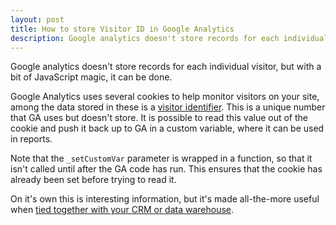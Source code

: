 ```yaml
---
layout: post
title: How to store Visitor ID in Google Analytics
description: Google analytics doesn't store records for each individual visitor, but with a bit of JavaScript magic, it can be done.
---
```

Google analytics doesn't store records for each individual visitor, but with a bit of JavaScript magic, it can be done.

Google Analytics uses several cookies to help monitor visitors on your site, among the data stored in these is a [visitor identifier][1].
This is a unique number that GA uses but doesn't store. It is possible to read this value out of the cookie and push it back up to GA in a custom variable, where it can be used in reports.

<script src="https://gist.github.com/craig552uk/6103720.js"></script>

Note that the `_setCustomVar` parameter is wrapped in a function, so that it isn't called until after the GA code has run. 
This ensures that the cookie has already been set before trying to read it.

On it's own this is interesting information, but it's made all-the-more useful when [tied together with your CRM or data warehouse][2].

[1]: http://www.analytics-ninja.com/blog/2011/12/how-unique-are-unique-visitors-in-google-analytics.html
[2]: http://cutroni.com/blog/2011/05/05/merging-google-analytics-with-your-data-warehouse/